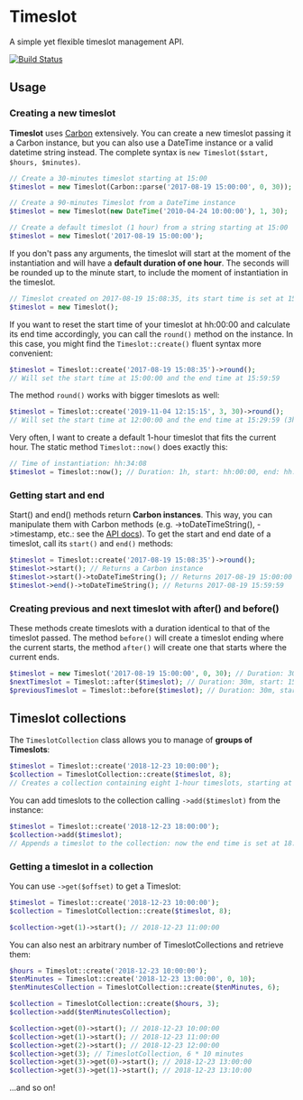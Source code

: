 # Timeslot
A simple yet flexible timeslot management API.

[![Build Status](https://travis-ci.org/gpaddis/timeslot.svg?branch=master)](https://travis-ci.org/gpaddis/timeslot)

## Usage
### Creating a new timeslot
**Timeslot** uses [Carbon](https://github.com/briannesbitt/Carbon) extensively. You can create a new timeslot passing it a Carbon instance, but you can also use a DateTime instance or a valid datetime string instead. The complete syntax is `new Timeslot($start, $hours, $minutes)`.
```php
// Create a 30-minutes timeslot starting at 15:00
$timeslot = new Timeslot(Carbon::parse('2017-08-19 15:00:00', 0, 30));

// Create a 90-minutes Timeslot from a DateTime instance
$timeslot = new Timeslot(new DateTime('2010-04-24 10:00:00'), 1, 30);

// Create a default timeslot (1 hour) from a string starting at 15:00
$timeslot = new Timeslot('2017-08-19 15:00:00');
```
If you don't pass any arguments, the timeslot will start at the moment of the instantiation and will have a **default duration of one hour**. The seconds will be rounded up to the minute start, to include the moment of instantiation in the timeslot.
```php
// Timeslot created on 2017-08-19 15:08:35, its start time is set at 15:08:00
$timeslot = new Timeslot();
```
If you want to reset the start time of your timeslot at hh:00:00 and calculate its end time accordingly, you can call the `round()` method on the instance. In this case, you might find the `Timeslot::create()` fluent syntax more convenient:
```php
$timeslot = Timeslot::create('2017-08-19 15:08:35')->round();
// Will set the start time at 15:00:00 and the end time at 15:59:59
```
The method `round()` works with bigger timeslots as well:
```php
$timeslot = Timeslot::create('2019-11-04 12:15:15', 3, 30)->round();
// Will set the start time at 12:00:00 and the end time at 15:29:59 (3h 30m)
```
Very often, I want to create a default 1-hour timeslot that fits the current hour. The static method `Timeslot::now()` does exactly this:
```php
// Time of instantiation: hh:34:08
$timeslot = Timeslot::now(); // Duration: 1h, start: hh:00:00, end: hh:59:59
```
### Getting start and end
Start() and end() methods return **Carbon instances**. This way, you can manipulate them with Carbon methods (e.g. ->toDateTimeString(), ->timestamp, etc.: see the [API docs](http://carbon.nesbot.com/docs/)).
To get the start and end date of a timeslot, call its `start()` and `end()` methods:
```php
$timeslot = Timeslot::create('2017-08-19 15:08:35')->round();
$timeslot->start(); // Returns a Carbon instance
$timeslot->start()->toDateTimeString(); // Returns 2017-08-19 15:00:00
$timeslot->end()->toDateTimeString(); // Returns 2017-08-19 15:59:59
```
### Creating previous and next timeslot with after() and before()
These methods create timeslots with a duration identical to that of the timeslot passed. The method `before()` will create a timeslot ending where the current starts, the method `after()` will create one that starts where the current ends.
```php
$timeslot = new Timeslot('2017-08-19 15:00:00', 0, 30); // Duration: 30m, start: 15:00:00, end: 15:29:59
$nextTimeslot = Timeslot::after($timeslot); // Duration: 30m, start: 15:30:00, end: 15:59:59
$previousTimeslot = Timeslot::before($timeslot); // Duration: 30m, start: 14:30:00, end: 14:59:59
```

## Timeslot collections
The `TimeslotCollection` class allows you to manage of **groups of Timeslots**:
```php
$timeslot = Timeslot::create('2018-12-23 10:00:00');
$collection = TimeslotCollection::create($timeslot, 8);
// Creates a collection containing eight 1-hour timeslots, starting at 10:00:00 and ending at 17:59:59.
```
You can add timeslots to the collection calling `->add($timeslot)` from the instance:
```php
$timeslot = Timeslot::create('2018-12-23 18:00:00');
$collection->add($timeslot);
// Appends a timeslot to the collection: now the end time is set at 18:59:59.
```
### Getting a timeslot in a collection
You can use `->get($offset)` to get a Timeslot:
```php
$timeslot = Timeslot::create('2018-12-23 10:00:00');
$collection = TimeslotCollection::create($timeslot, 8);

$collection->get(1)->start(); // 2018-12-23 11:00:00
```
You can also nest an arbitrary number of TimeslotCollections and retrieve them:
```php
$hours = Timeslot::create('2018-12-23 10:00:00');
$tenMinutes = Timeslot::create('2018-12-23 13:00:00', 0, 10);
$tenMinutesCollection = TimeslotCollection::create($tenMinutes, 6);

$collection = TimeslotCollection::create($hours, 3);
$collection->add($tenMinutesCollection);

$collection->get(0)->start(); // 2018-12-23 10:00:00
$collection->get(1)->start(); // 2018-12-23 11:00:00
$collection->get(2)->start(); // 2018-12-23 12:00:00
$collection->get(3); // TimeslotCollection, 6 * 10 minutes
$collection->get(3)->get(0)->start(); // 2018-12-23 13:00:00
$collection->get(3)->get(1)->start(); // 2018-12-23 13:10:00
```
...and so on!
